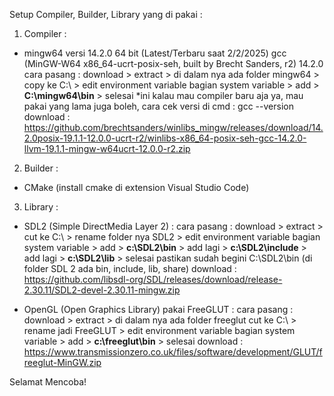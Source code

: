 Setup Compiler, Builder, Library yang di pakai :

1. Compiler : 
- mingw64 versi 14.2.0 64 bit (Latest/Terbaru saat 2/2/2025)
gcc (MinGW-W64 x86_64-ucrt-posix-seh, built by Brecht Sanders, r2) 14.2.0 
cara pasang : download > extract > di dalam nya ada folder mingw64 > copy ke C:\ > edit environment variable bagian system variable > add > **C:\mingw64\bin** > selesai
*ini kalau mau compiler baru aja ya, mau pakai yang lama juga boleh, cara cek versi di cmd : gcc --version
download : https://github.com/brechtsanders/winlibs_mingw/releases/download/14.2.0posix-19.1.1-12.0.0-ucrt-r2/winlibs-x86_64-posix-seh-gcc-14.2.0-llvm-19.1.1-mingw-w64ucrt-12.0.0-r2.zip

2. Builder : 
- CMake (install cmake di extension Visual Studio Code)
  
3. Library : 
- SDL2 (Simple DirectMedia Layer 2) :
cara pasang : download > extract > cut ke C:\ > rename folder nya SDL2 > edit environment variable bagian system variable > add > **c:\SDL2\bin** > add lagi > **c:\SDL2\include** > add lagi > **c:\SDL2\lib** > selesai
pastikan sudah begini C:\SDL2\bin (di folder SDL 2 ada bin, include, lib, share)
download : https://github.com/libsdl-org/SDL/releases/download/release-2.30.11/SDL2-devel-2.30.11-mingw.zip

- OpenGL (Open Graphics Library) pakai FreeGLUT :
cara pasang : download > extract > di dalam nya ada folder freeglut cut ke C:\ > rename jadi FreeGLUT > edit environment variable bagian system variable > add > **c:\freeglut\bin** > selesai
download : https://www.transmissionzero.co.uk/files/software/development/GLUT/freeglut-MinGW.zip

Selamat Mencoba!
